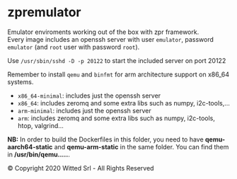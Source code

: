 # zpremulator
Emulator enviroments working out of the box with zpr framework.  
Every image includes an openssh server with user `emulator`, password `emulator` (and `root` user with password `root`).

Use `/usr/sbin/sshd -D -p 20122` to start the included server on port 20122


Remember to install `qemu` and `binfmt` for arm architecture support on x86_64 systems.

- `x86_64-minimal`: includes just the openssh server
- `x86_64`: includes zeromq and some extra libs such as numpy, i2c-tools,...
- `arm-minimal`: includes just the openssh server
- `arm`: includes zeromq and some extra libs such as numpy, i2c-tools, htop, valgrind...

**NB:** In order to build the Dockerfiles in this folder, you need to have **qemu-aarch64-static** and **qemu-arm-static** in the same folder. You can find them in **/usr/bin/qemu.....**.



© Copyright 2020 Witted Srl - All Rights Reserved
